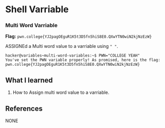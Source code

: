 # Shell Varriable 

### Multi Word Varriable 

**Flag:** `pwn.college{YJ2pagOEguR1K5t3D5fn5hiS8E0.QXwYTN0wiN2kjNzEzW}`

ASSIGNEd a Multi word value to a varriable using `" "`.

```
hacker@variables~multi-word-variables:~$ PWN="COLLEGE YEAH"
You've set the PWN variable properly! As promised, here is the flag:
pwn.college{YJ2pagOEguR1K5t3D5fn5hiS8E0.QXwYTN0wiN2kjNzEzW}
```

## What I learned

1. How to Assign multi word value to a varriable.

## References

NONE
